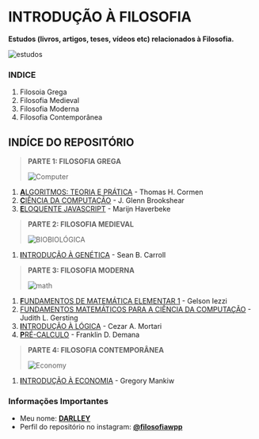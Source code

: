 # INTRODUÇÃO À FILOSOFIA

**Estudos (livros, artigos, teses, vídeos etc) relacionados à Filosofia.**

![estudos](https://i.pinimg.com/originals/41/1a/97/411a978211b468384ffea39cf178bc02.jpg)

### INDICE

1. Filosoia Grega
1. Filosofia Medieval
1. Filosofia Moderna
1. Filosofia Contemporânea

## INDÍCE DO REPOSITÓRIO

> **PARTE 1: FILOSOFIA GREGA**
>
> ![Computer](http://d7rrmyn0bchb2.cloudfront.net/8971/2020/06/01/2020-06-01-12-51-238971_0_thumbNail.gif)

1. [**A**LGORITMOS: TEORIA E PRÁTICA](https://github.com/Darlley/ExerciciosLivros/blob/master/tecnologia/algoritmos1/README.md) - Thomas H. Cormen 
1. [**C**IÊNCIA DA COMPUTAÇÃO](https://github.com/Darlley/ExerciciosLivros/blob/master/tecnologia/cienciacomputacao1/README.md) - J. Glenn Brookshear
1. [**E**LOQUENTE JAVASCRIPT](https://github.com/Darlley/ExerciciosLivros/blob/master/tecnologia/eloquentejavascript/README.md) - Marijn Haverbeke

> **PARTE 2: FILOSOFIA MEDIEVAL**
>
> ![BIOBIOLÓGICA](https://cdn.dribbble.com/users/252325/screenshots/2834764/portrait_michaelangelo.gif)

1. [**I**NTRODUÇÃO À GENÉTICA](https://github.com/Darlley/ExerciciosLivros/blob/master/bioqu%C3%ADmica/introducaogenetica1/README.md) - Sean B. Carroll

> **PARTE 3: FILOSOFIA MODERNA**
>
> ![math](https://i.imgur.com/RmYr4Mw.gif)

1. [**F**UNDAMENTOS DE MATEMÁTICA ELEMENTAR 1](https://github.com/Darlley/ExerciciosLivros/blob/master/exatas/mathelementar1/README.md) - Gelson Iezzi
1. [FUNDAMENTOS MATEMÁTICOS PARA A CIÊNCIA DA COMPUTAÇÃO](https://github.com/Darlley/ExerciciosLivros/blob/master/exatas/matematicacomputacao1/README.md) - Judith L. Gersting
1. [**I**NTRODUÇÃO À LÓGICA](https://github.com/Darlley/ExerciciosLivros/blob/master/exatas/intrológica1/README.md) - Cezar A. Mortari
1. [**P**RÉ-CALCULO](https://github.com/Darlley/ExerciciosLivros/blob/master/exatas/precalculo1/README.md) - Franklin D. Demana


> **PARTE 4: FILOSOFIA CONTEMPORÂNEA**
>
> ![Economy](https://i.imgur.com/KbCX4w3.png.png)

1. [**I**NTRODUÇÃO À ECONOMIA](https://github.com/Darlley/ExerciciosLivros/blob/master/economicas/introducaoeconomia1/README.md) - Gregory Mankiw


### Informações Importantes 

- Meu nome: [**DARLLEY**](https://medium.com/@darlleybrito)
- Perfil do repositório no instagram: [**@filosofiawpp**](https://www.instagram.com/filosofiawpp/)
